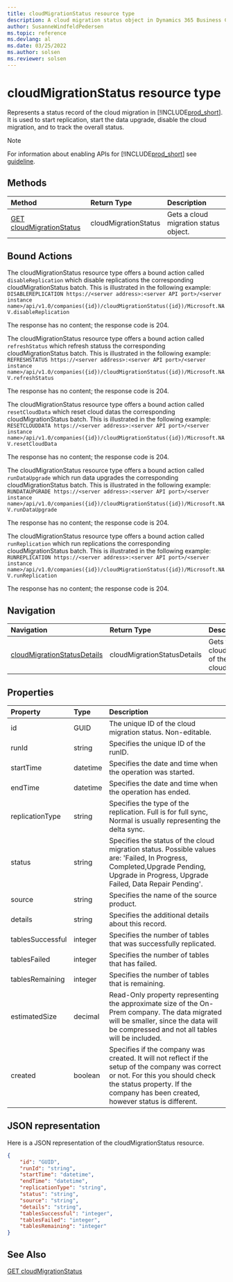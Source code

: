 ```yaml
---
title: cloudMigrationStatus resource type
description: A cloud migration status object in Dynamics 365 Business Central.
author: SusanneWindfeldPedersen
ms.topic: reference
ms.devlang: al
ms.date: 03/25/2022
ms.author: solsen
ms.reviewer: solsen
---
```


# cloudMigrationStatus resource type

<!-- START>DO_NOT_EDIT -->
<!-- IMPORTANT:Do not edit any of the content between here and the END>DO_NOT_EDIT. -->
Represents a status record of the cloud migration in [!INCLUDE[prod_short](../../../includes/prod_short.md)]. It is used to start replication, start the data upgrade, disable the cloud migration, and to track the overall status.

> [!NOTE]
> For information about enabling APIs for [!INCLUDE[prod_short](../../../includes/prod_short.md)] see [guideline](../../../api-reference/v2.0/endpoints-apis-for-dynamics.md).

## Methods

| Method | Return Type|Description |
|:--------------------|:-----------|:-------------------------|
|[GET cloudMigrationStatus](../api/dynamics_cloudmigrationstatus_get.md)|cloudMigrationStatus|Gets a cloud migration status object.|

## Bound Actions

The cloudMigrationStatus resource type offers a bound action called `disableReplication` which disable replications the corresponding cloudMigrationStatus batch.
This is illustrated in the following example:
`DISABLEREPLICATION https://<server address>:<server API port>/<server instance name>/api/v1.0/companies({id})/cloudMigrationStatus({id})/Microsoft.NAV.disableReplication`

The response has no content; the response code is 204.

The cloudMigrationStatus resource type offers a bound action called `refreshStatus` which refresh statuss the corresponding cloudMigrationStatus batch.
This is illustrated in the following example:
`REFRESHSTATUS https://<server address>:<server API port>/<server instance name>/api/v1.0/companies({id})/cloudMigrationStatus({id})/Microsoft.NAV.refreshStatus`

The response has no content; the response code is 204.

The cloudMigrationStatus resource type offers a bound action called `resetCloudData` which reset cloud datas the corresponding cloudMigrationStatus batch.
This is illustrated in the following example:
`RESETCLOUDDATA https://<server address>:<server API port>/<server instance name>/api/v1.0/companies({id})/cloudMigrationStatus({id})/Microsoft.NAV.resetCloudData`

The response has no content; the response code is 204.

The cloudMigrationStatus resource type offers a bound action called `runDataUpgrade` which run data upgrades the corresponding cloudMigrationStatus batch.
This is illustrated in the following example:
`RUNDATAUPGRADE https://<server address>:<server API port>/<server instance name>/api/v1.0/companies({id})/cloudMigrationStatus({id})/Microsoft.NAV.runDataUpgrade`

The response has no content; the response code is 204.

The cloudMigrationStatus resource type offers a bound action called `runReplication` which run replications the corresponding cloudMigrationStatus batch.
This is illustrated in the following example:
`RUNREPLICATION https://<server address>:<server API port>/<server instance name>/api/v1.0/companies({id})/cloudMigrationStatus({id})/Microsoft.NAV.runReplication`

The response has no content; the response code is 204.

## Navigation

| Navigation |Return Type| Description |
|:----------|:----------|:-----------------|
|[cloudMigrationStatusDetails](dynamics_cloudmigrationstatusdetail.md)|cloudMigrationStatusDetails |Gets the cloudmigrationstatusdetails of the cloudMigrationStatus.|

## Properties

| Property           | Type   |Description     |
|:-------------------|:-------|:---------------|
|id|GUID|The unique ID of the cloud migration status. Non-editable.|
|runId|string|Specifies the unique ID of the runID.|
|startTime|datetime|Specifies the date and time when the operation was started.|
|endTime|datetime|Specifies the date and time when the operation has ended.|
|replicationType|string|Specifies the type of the replication. Full is for full sync, Normal is usually representing the delta sync.|
|status|string|Specifies the status of the cloud migration status. Possible values are: 'Failed, In Progress, Completed,Upgrade Pending, Upgrade in Progress, Upgrade Failed, Data Repair Pending'.|
|source|string|Specifies the name of the source product.|
|details|string|Specifies the additional details about this record.|
|tablesSuccessful|integer|Specifies the number of tables that was successfully replicated.|
|tablesFailed|integer|Specifies the number of tables that has failed.|
|tablesRemaining|integer|Specifies the number of tables that is remaining.|
|estimatedSize|decimal|Read-Only property representing the approximate size of the On-Prem company. The data migrated will be smaller, since the data will be compressed and not all tables will be included.|
|created|boolean|Specifies if the company was created. It will not reflect if the setup of the company was correct or not. For this you should check the status property. If the company has been created, however status is different.|


## JSON representation

Here is a JSON representation of the cloudMigrationStatus resource.


```json
{
    "id": "GUID",
    "runId": "string",
    "startTime": "datetime",
    "endTime": "datetime",
    "replicationType": "string",
    "status": "string",
    "source": "string",
    "details": "string",
    "tablesSuccessful": "integer",
    "tablesFailed": "integer",
    "tablesRemaining": "integer"
}
```
<!-- IMPORTANT: END>DO_NOT_EDIT -->

## See Also

[GET cloudMigrationStatus](../api/dynamics_cloudmigrationstatus_get.md)
